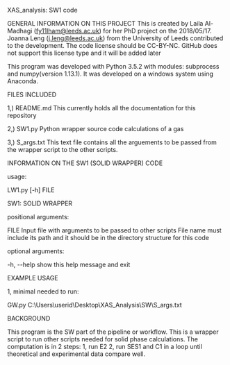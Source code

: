 XAS_analysis: SW1 code

GENERAL INFORMATION ON THIS PROJECT
This is created by Laila Al-Madhagi (fy11lham@leeds.ac.uk) for her PhD project on the 2018/05/17. Joanna Leng (j.leng@leeds.ac.uk) from the University of Leeds contributed to the development. The code license should be CC-BY-NC. GitHub does not support this license type and it will be added later

This program was developed with Python 3.5.2 with modules: subprocess and numpy(version 1.13.1). It was developed on a windows system using Anaconda.


FILES INCLUDED 

1,) README.md				This currently holds all the documentation for
							this repository

2,) SW1.py  				Python wrapper source code calculations of a gas
						
						
3,) S_args.txt			 	This text file contains all the arguements to be 
							passed from the wrapper script to the other scripts.
							
INFORMATION ON THE SW1 (SOLID WRAPPER) CODE

usage: 

LW1.py [-h] FILE


SW1: SOLID WRAPPER

positional arguments:

  FILE					Input file with arguments to be passed to other scripts 
						File name must include its path and it should be in the 
						directory structure for this code

optional arguments:

  -h, --help          	show this help message and exit
  
	

EXAMPLE USAGE

1, minimal needed to run:

GW.py C:\Users\userid\Desktop\XAS_Analysis\SW\S_args.txt


BACKGROUND

This program is the SW part of the pipeline or workflow. This is a wrapper script to run other scripts needed for solid phase calculations. The computation is in 2 steps:
1, run E2 2, run SES1 and C1 in a loop until theoretical and experimental data compare well.

